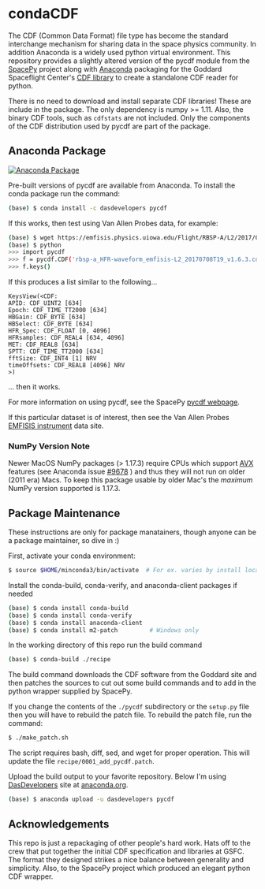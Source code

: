 # condaCDF

The CDF (Common Data Format) file type has become the standard interchange
mechanism for sharing data in the space physics community.  In addition 
Anaconda is a widely used python virtual environment.  This repository provides
a slightly altered version of the pycdf module from the [SpacePy](https://github.com/spacepy/spacepy)
project along with [Anaconda](https://anaconda.org) packaging for the
Goddard Spaceflight Center's [CDF library](https://cdf.gsfc.nasa.gov/) to
create a standalone CDF reader for python.  

There is no need to download and install separate CDF libraries!  These are
include in the package.  The only dependency is numpy >= 1.11.  Also, the 
binary CDF tools, such as `cdfstats` are not included.  Only the components
of the CDF distribution used by pycdf are part of the package.

## Anaconda Package
[![Anaconda Package](https://anaconda.org/dasdevelopers/pycdf/badges/version.svg)](https://anaconda.org/DasDevelopers/pycdf)

Pre-built versions of pycdf are available from Anaconda.  To install the conda
package run the command:
```bash
(base) $ conda install -c dasdevelopers pycdf
```
If this works, then test using Van Allen Probes data, for example:
```bash
(base) $ wget https://emfisis.physics.uiowa.edu/Flight/RBSP-A/L2/2017/07/08/rbsp-a_HFR-waveform_emfisis-L2_20170708T19_v1.6.3.cdf
(base) $ python
>>> import pycdf
>>> f = pycdf.CDF('rbsp-a_HFR-waveform_emfisis-L2_20170708T19_v1.6.3.cdf')
>>> f.keys()
```
If this produces a list similar to the following...
```
KeysView(<CDF:
APID: CDF_UINT2 [634]
Epoch: CDF_TIME_TT2000 [634]
HBGain: CDF_BYTE [634]
HBSelect: CDF_BYTE [634]
HFR_Spec: CDF_FLOAT [0, 4096]
HFRsamples: CDF_REAL4 [634, 4096]
MET: CDF_REAL8 [634]
SPTT: CDF_TIME_TT2000 [634]
fftSize: CDF_INT4 [1] NRV
timeOffsets: CDF_REAL8 [4096] NRV
>)
```
... then it works.

For more information on using pycdf, see the SpacePy [pycdf webpage](https://spacepy.github.io/pycdf.html).

If this particular dataset is of interest, then see the Van Allen Probes
[EMFISIS instrument](https://emfisis.physics.uiowa.edu/) data site.

### NumPy Version Note
Newer MacOS NumPy packages (> 1.17.3) require CPUs which support
[AVX](https://en.wikipedia.org/wiki/Advanced_Vector_Extensions) features
(see Anaconda issue [#9678](https://github.com/conda/conda/issues/9678) ) and 
thus they will not run on older (2011 era) Macs.  To keep this package usable
by older Mac's the *maximum* NumPy version supported is 1.17.3.

## Package Maintenance
These instructions are only for package manatainers, though anyone can be
a package maintainer, so dive in :)

First, activate your conda environment:
```bash
$ source $HOME/minconda3/bin/activate  # For ex. varies by install location
```

Install the conda-build, conda-verify, and anaconda-client packages if needed
```bash
(base) $ conda install conda-build
(base) $ conda install conda-verify
(base) $ conda install anaconda-client
(base) $ conda install m2-patch         # Windows only
```

In the working directory of this repo run the build command
```bash
(base) $ conda-build ./recipe
```
The build command downloads the CDF software from the Goddard site and then patches
the sources to cut out some build commands and to add in the python wrapper supplied
by SpacePy.

If you change the contents of the `./pycdf` subdirectory or the `setup.py` file then
you will have to rebuild the patch file.  To rebuild the patch file, run the command:
```bash
$ ./make_patch.sh
```
The script requires bash, diff, sed, and wget for proper operation.  This will update
the file `recipe/0001_add_pycdf.patch`.

Upload the build output to your favorite repository.  Below I'm using 
[DasDevelopers](https://anaconda.org/DasDevelopers) site at 
[anaconda.org](https://anaconda.org).
```bash
(base) $ anaconda upload -u dasdevelopers pycdf
```
## Acknowledgements
This repo is just a repackaging of other people's hard work.  Hats off to the crew
that put together the initial CDF specification and libraries at GSFC.  The format
they designed strikes a nice balance between generality and simplicity.  Also, to the 
SpacePy project which produced an elegant python CDF wrapper.
